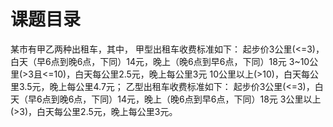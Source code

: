 
# 课题目录
某市有甲乙两种出租车，其中， 
甲型出租车收费标准如下： 起步价3公里(<=3)，白天（早6点到晚6点，下同）14元，晚上（晚6点到早6点，下同）18元 3~10公里(>3且<=10)，白天每公里2.5元，晚上每公里3元 10公里以上(>10)，白天每公里3.5元，晚上每公里4.7元；
乙型出租车收费标准如下： 起步价3公里(<=3)，白天（早6点到晚6点，下同）14元，晚上（晚6点到早6点，下同）18元 3公里以上(>3)，白天每公里2.5元，晚上每公里3元。
